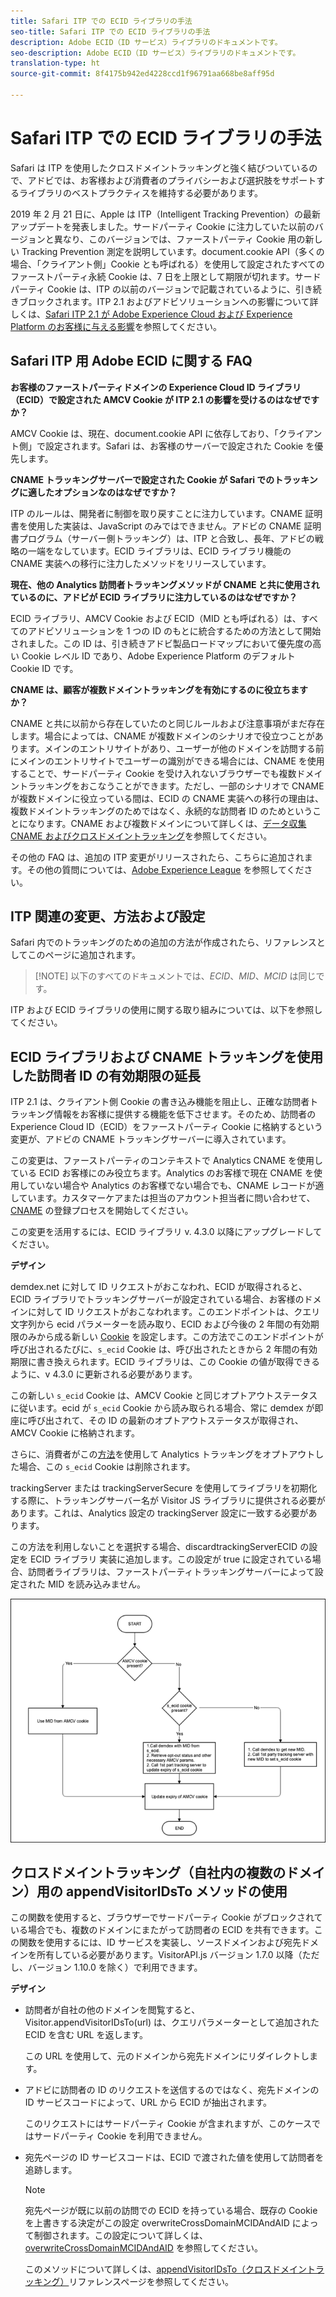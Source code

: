 ```yaml
---
title: Safari ITP での ECID ライブラリの手法
seo-title: Safari ITP での ECID ライブラリの手法
description: Adobe ECID（ID サービス）ライブラリのドキュメントです。
seo-description: Adobe ECID（ID サービス）ライブラリのドキュメントです。
translation-type: ht
source-git-commit: 8f4175b942ed4228ccd1f96791aa668be8aff95d

---
```



# Safari ITP での ECID ライブラリの手法

Safari は ITP を使用したクロスドメイントラッキングと強く結びついているので、アドビでは、お客様および消費者のプライバシーおよび選択肢をサポートするライブラリのベストプラクティスを維持する必要があります。

2019 年 2 月 21 日に、Apple は ITP（Intelligent Tracking Prevention）の最新アップデートを発表しました。サードパーティ Cookie に注力していた以前のバージョンと異なり、このバージョンでは、ファーストパーティ Cookie 用の新しい Tracking Prevention 測定を説明しています。document.cookie API（多くの場合、「クライアント側」Cookie とも呼ばれる）を使用して設定されたすべてのファーストパーティ永続 Cookie は、7 日を上限として期限が切れます。サードパーティ Cookie は、ITP の以前のバージョンで記載されているように、引き続きブロックされます。ITP 2.1 およびアドビソリューションへの影響について詳しくは、[Safari ITP 2.1 が Adobe Experience Cloud および Experience Platform のお客様に与える影響](https://medium.com/adobetech/safari-itp-2-1-impact-on-adobe-experience-cloud-customers-9439cecb55ac)を参照してください。

## Safari ITP 用 Adobe ECID に関する FAQ

**お客様のファーストパーティドメインの Experience Cloud ID ライブラリ（ECID）で設定された AMCV Cookie が ITP 2.1 の影響を受けるのはなぜですか？**

AMCV Cookie は、現在、document.cookie API に依存しており、「クライアント側」で設定されます。Safari は、お客様のサーバーで設定された Cookie を優先します。

**CNAME トラッキングサーバーで設定された Cookie が Safari でのトラッキングに適したオプションなのはなぜですか？**

ITP のルールは、開発者に制御を取り戻すことに注力しています。CNAME 証明書を使用した実装は、JavaScript のみではできません。アドビの CNAME 証明書プログラム（サーバー側トラッキング）は、ITP と合致し、長年、アドビの戦略の一端をなしています。ECID ライブラリは、ECID ライブラリ機能の CNAME 実装への移行に注力したメソッドをリリースしています。

**現在、他の Analytics 訪問者トラッキングメソッドが CNAME と共に使用されているのに、アドビが ECID ライブラリに注力しているのはなぜですか？**

ECID ライブラリ、AMCV Cookie および ECID（MID とも呼ばれる）は、すべてのアドビソリューションを 1 つの ID のもとに統合するための方法として開始されました。この ID は、引き続きアドビ製品ロードマップにおいて優先度の高い Cookie レベル ID であり、Adobe Experience Platform のデフォルト Cookie ID です。

**CNAME は、顧客が複数ドメイントラッキングを有効にするのに役立ちますか？**

CNAME と共に以前から存在していたのと同じルールおよび注意事項がまだ存在します。場合によっては、CNAME が複数ドメインのシナリオで役立つことがあります。メインのエントリサイトがあり、ユーザーが他のドメインを訪問する前にメインのエントリサイトでユーザーの識別ができる場合には、CNAME を使用することで、サードパーティ Cookie を受け入れないブラウザーでも複数ドメイントラッキングをおこなうことができます。ただし、一部のシナリオで CNAME が複数ドメインに役立っている間は、ECID の CNAME 実装への移行の理由は、複数ドメイントラッキングのためではなく、永続的な訪問者 ID のためということになります。CNAME および複数ドメインについて詳しくは、[データ収集 CNAME およびクロスドメイントラッキング](/help/reference/analytics-reference/cname.md)を参照してください。

その他の FAQ は、追加の ITP 変更がリリースされたら、こちらに追加されます。その他の質問については、[Adobe Experience League](https://experienceleague.adobe.com/?lang=ja#recommended/solutions/analytics) を参照してください。

## ITP 関連の変更、方法および設定

Safari 内でのトラッキングのための追加の方法が作成されたら、リファレンスとしてこのページに追加されます。

>[!NOTE] 以下のすべてのドキュメントでは、*ECID*、*MID*、*MCID* は同じです。

ITP および ECID ライブラリの使用に関する取り組みについては、以下を参照してください。

## ECID ライブラリおよび CNAME トラッキングを使用した訪問者 ID の有効期限の延長

ITP 2.1 は、クライアント側 Cookie の書き込み機能を阻止し、正確な訪問者トラッキング情報をお客様に提供する機能を低下させます。そのため、訪問者の Experience Cloud ID（ECID）をファーストパーティ Cookie に格納するという変更が、アドビの CNAME トラッキングサーバーに導入されています。

この変更は、ファーストパーティのコンテキストで Analytics CNAME を使用している ECID お客様にのみ役立ちます。Analytics のお客様で現在 CNAME を使用していない場合や Analytics のお客様でない場合でも、CNAME レコードが適しています。カスタマーケアまたは担当のアカウント担当者に問い合わせて、[CNAME](https://marketing.adobe.com/resources/help/ja_JP/whitepapers/first_party_cookies/adobe_managed_cert_pgm.html) の登録プロセスを開始してください。

この変更を活用するには、ECID ライブラリ v. 4.3.0 以降にアップグレードしてください。

**デザイン**

demdex.net に対して ID リクエストがおこなわれ、ECID が取得されると、ECID ライブラリでトラッキングサーバーが設定されている場合、お客様のドメインに対して ID リクエストがおこなわれます。このエンドポイントは、クエリ文字列から ecid パラメーターを読み取り、ECID および今後の 2 年間の有効期限のみから成る新しい [Cookie](/help/introduction/cookies.md) を設定します。この方法でこのエンドポイントが呼び出されるたびに、`s_ecid` Cookie は、呼び出されたときから 2 年間の有効期限に書き換えられます。ECID ライブラリは、この Cookie の値が取得できるように、v 4.3.0 に更新される必要があります。

この新しい `s_ecid` Cookie は、AMCV Cookie と同じオプトアウトステータスに従います。ecid が `s_ecid` Cookie から読み取られる場合、常に demdex が即座に呼び出されて、その ID の最新のオプトアウトステータスが取得され、AMCV Cookie に格納されます。

さらに、消費者がこの[方法](https://marketing.adobe.com/resources/help/ja_JP/sc/implement/opt_out_link.html)を使用して Analytics トラッキングをオプトアウトした場合、この `s_ecid` Cookie は削除されます。

trackingServer または trackingServerSecure を使用してライブラリを初期化する際に、トラッキングサーバー名が Visitor JS ライブラリに提供される必要があります。これは、Analytics 設定の trackingServer 設定に一致する必要があります。

この方法を利用しないことを選択する場合、discardtrackingServerECID の設定を ECID ライブラリ 実装に追加します。この設定が true に設定されている場合、訪問者ライブラリは、ファーストパーティトラッキングサーバーによって設定された MID を読み込みません。

![](assets/itp-proposal-v1.png)

## クロスドメイントラッキング（自社内の複数のドメイン）用の appendVisitorIDsTo メソッドの使用

この関数を使用すると、ブラウザーでサードパーティ Cookie がブロックされている場合でも、複数のドメインにまたがって訪問者の ECID を共有できます。この関数を使用するには、ID サービスを実装し、ソースドメインおよび宛先ドメインを所有している必要があります。VisitorAPI.js バージョン 1.7.0 以降（ただし、バージョン 1.10.0 を除く）で利用できます。

**デザイン**

* 訪問者が自社の他のドメインを閲覧すると、Visitor.appendVisitorIDsTo(url) は、クエリパラメーターとして追加された ECID を含む URL を返します。

   この URL を使用して、元のドメインから宛先ドメインにリダイレクトします。

* アドビに訪問者の ID のリクエストを送信するのではなく、宛先ドメインの ID サービスコードによって、URL から ECID が抽出されます。

   このリクエストにはサードパーティ Cookie が含まれますが、このケースではサードパーティ Cookie を利用できません。

* 宛先ページの ID サービスコードは、ECID で渡された値を使用して訪問者を追跡します。

   >[!NOTE]
   >宛先ページが既に以前の訪問での ECID を持っている場合、既存の Cookie を上書きする決定がこの設定 overwriteCrossDomainMCIDAndAID によって制御されます。この設定について詳しくは、[overwriteCrossDomainMCIDAndAID](/help/library/function-vars/overwrite-visitor-id.md) を参照してください。
   >
   >このメソッドについて詳しくは、[appendVisitorIDsTo（クロスドメイントラッキング）](/help/library/get-set/appendvisitorid.md)リファレンスページを参照してください。
